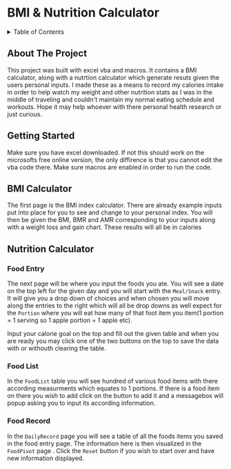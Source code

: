 


# BMI & Nutrition Calculator

<!-- TABLE OF CONTENTS -->
<details>
  <summary>Table of Contents</summary>
  <ol>
    <li>
      <a href="#about-the-project">About The Project</a>
      </ul>
    </li>
    <li>
      <a href="#getting-started">Getting Started</a>
      </ul>
    </li>
    <li><a href="#bmi-calculator">BMI Calculator</a></li>
    <li>
      <a href="#nutrition-calculator">Nutrition Calculator</a>
      <ul>
        <li><a href="#food-entry">Food Entry</a></li>
        <li><a href="#food-list">Food List</a></li>
        <li><a href="#food-record">Food Record</a></li>
      </ul>
    </li>
  </ol>
</details>

## About The Project

This project was built with excel vba and macros. It contains a BMI calculator, along with a nutrtion calculator which generate resuts given the users personal inputs. I made these as a means to record my calories intake in order to help watch my weight and other nutrition stats as I was in the middle of traveling and couldn't maintain my normal eating schedule and workouts. Hope it may help whoever with there personal health research or just curious.


## Getting Started

Make sure you have excel downloaded. If not this should work on the microsofts free online version, the only diffirence is that you cannot edit the vba code there. Make sure macros are enabled in order to run the code.


## BMI Calculator

The first page is the BMI index calculator. There are already example inputs put into place for you to see and change to your personal index. You will then be given the BMI, BMR and AMR corresponding to your inputs along with a weight loss and gain chart. These results will all be in calories

## Nutrition Calculator

### Food Entry

The next page will be where you input the foods you ate. You will see a date on the top left for the given day and you will start with the `Meal/Snack` entry. It will give you a drop down of choices and when chosen you will move along the entries to the right which will all be drop downs as well expect for the `Portion` where you will eat how many of that foot item you item(1 portion = 1 serving so 1 apple portion = 1 apple etc).

Input your calorie goal on the top and fill out the given table and when you are ready you may click one of the two buttons on the top to save the data with or withouth clearing the table.

### Food List

In the `FoodList` table you will see hundred of various food items with there according measurments which equates to 1 portions. If there is a food item on there you wish to add click on the button to add it and a messagebox will popup asking you to input its according information.

### Food Record
In the `DailyRecord` page you will see a table of all the foods items you saved in the food entry page. The information here is then visualized in the `FoodPivot` page . Click the `Reset` button if you wish to start over and have new information displayed.

